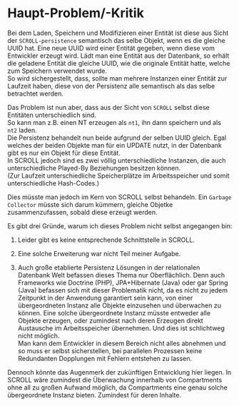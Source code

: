 # Haupt-Problem/-Kritik

Bei dem Laden, Speichern und Modifizieren einer Entität ist diese aus Sicht der `SCROLL-persistence` semantisch das selbe Objekt, wenn es die
gleiche UUID hat. Eine neue UUID wird einer Entität gegeben, wenn diese vom Entwickler erzeugt wird. Lädt man eine Entität aus der Datenbank,
so erhält die geladene Entität die gleiche UUID, wie die originale Entität hatte, welche zum Speichern verwendet wurde.  
So wird sichergestellt, dass, sollte man mehrere Instanzen einer Entität zur Laufzeit haben, diese von der Persistenz alle semantisch als
das selbe betrachtet werden.  
  
Das Problem ist nun aber, dass aus der Sicht von `SCROLL` selbst diese Entitäten unterschiedlich sind.  
So kann man z.B. einen NT erzeugen als `nt1`, ihn dann speichern und als `nt2` laden.  
Die Persistenz behandelt nun beide aufgrund der selben UUID gleich. Egal welches der beiden Objekte man für ein UPDATE nutzt, in der Datenbank
gibt es nur ein Objekt für diese Entität.  
In SCROLL jedoch sind es zwei völlig unterschiedliche Instanzen, die auch unterschiedliche Played-By Beziehungen besitzen können.  
(Zur Laufzeit unterschiedliche Speicherplätze im Arbeitsspeicher und somit unterschiedliche Hash-Codes.)  
  
Dies müsste man jedoch im Kern von SCROLL selbst behandeln. Ein `Garbage Collector` müsste sich darum kümmern, gleiche Objetke zusammenzufassen,
sobald diese erzeugt werden.  
  
Es gibt drei Gründe, warum ich dieses Problem nicht selbst angegangen bin:

1. Leider gibt es keine entsprechende Schnittstelle in SCROLL.

1. Eine solche Erweiterung war nicht Teil meiner Aufgabe.

1. Auch große etablierte Persistenz Lösungen in der relationalen Datenbank Welt befassen dieses Thema nur Oberflächlich. Denn auch Frameworks
   wie Doctrine (PHP), JPA+Hibernate (Java) oder gar Spring (Java) befassen sich mit dieser Problematik nicht, da es nicht zu jedem Zeitpunkt
   in der Anwendung garantiert sein kann, von einer übergeordneten Instanz alle Objekte einzusehen und überwachen zu können. Eine solche
   übergeordnete Instanz müsste entweder alle Objekte erzeugen, oder zumindest nach deren Erzeugen direkt Austausche im Arbeitsspeicher
   übernehmen. Und dies ist schlichtweg nicht möglich.  
   Man kann dem Entwickler in diesem Bereich nicht alles abnehmen und so muss er selbst sicherstellen, bei parallelen Prozessen keine
   Redundanten Dopplungen mit Fehlern entstehen zu lassen.

Dennoch könnte das Augenmerk der zukünftigen Entwicklung hier liegen. In SCROLL wäre zumindest die Überwachung innerhalb von Compartments ohne
all zu großen Aufwand möglich, da Compartments eine genau solche übergeordnete Instanz bieten. Zumindest für deren Inhalte.
